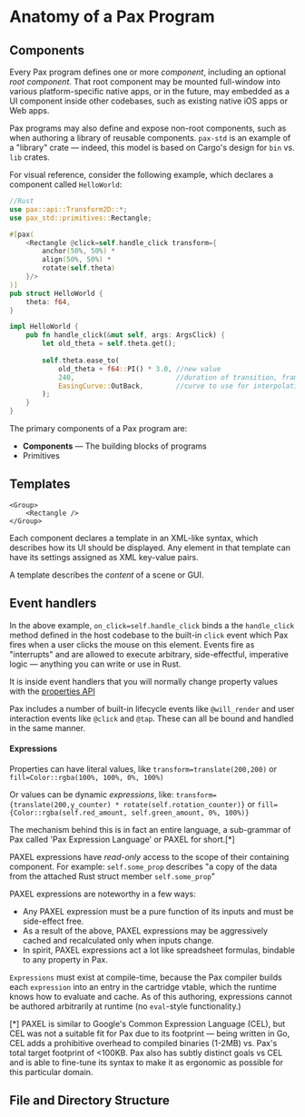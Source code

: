 # Anatomy of a Pax Program

## Components

Every Pax program defines one or more _component_, including an optional _root component._  That root component may be mounted full-window into various platform-specific native apps, or in the future, may embedded as a UI component inside other codebases, such as existing native iOS apps or Web apps.  

Pax programs may also define and expose non-root components, such as when authoring a library of reusable components.  `pax-std` is an example of a "library" crate — indeed, this model is based on Cargo's design for `bin` vs. `lib` crates.

For visual reference, consider the following example, which declares a component called `HelloWorld`:

```rust
//Rust
use pax::api::Transform2D::*;
use pax_std::primitives::Rectangle;

#[pax(
    <Rectangle @click=self.handle_click transform={
        anchor(50%, 50%) *
        align(50%, 50%) *
        rotate(self.theta)
    }/>
)]
pub struct HelloWorld {
    theta: f64,
}

impl HelloWorld {
    pub fn handle_click(&mut self, args: ArgsClick) {
        let old_theta = self.theta.get();
        
        self.theta.ease_to(
            old_theta + f64::PI() * 3.0, //new value
            240,                         //duration of transition, frames
            EasingCurve::OutBack,        //curve to use for interpolation 
        );
    }
}
```

The primary components of a Pax program are:
 - **Components** — The building blocks of programs
 - Primitives




## Templates

```
<Group>
    <Rectangle />
</Group>
```

Each component declares a template in an XML-like syntax, which describes how its UI should be displayed.  Any element in that template can have its settings assigned as XML key-value pairs.

A template describes the _content_ of a scene or GUI.


## Event handlers

In the above example, `on_click=self.handle_click` binds a the `handle_click` method defined in the host codebase to the built-in `click` event which Pax fires when a user clicks the mouse on this element.  Events fire as "interrupts" and are allowed to execute arbitrary, side-effectful, imperative logic — anything you can write or use in Rust.

It is inside event handlers that you will normally change property values with the [properties API](/reference-)

Pax includes a number of built-in lifecycle events like `@will_render` and user interaction events like `@click` and `@tap`.  These can all be bound and handled in the same manner.





#### Expressions

Properties can have literal values, like `transform=translate(200,200)` or `fill=Color::rgba(100%, 100%, 0%, 100%)`

Or values can be dynamic *expressions*, like:
`transform={translate(200,y_counter) * rotate(self.rotation_counter)}` or `fill={Color::rgba(self.red_amount, self.green_amount, 0%, 100%)}`

The mechanism behind this is in fact an entire language, a sub-grammar of Pax called 'Pax Expression Language' or PAXEL for short.[*]

PAXEL expressions have _read-only_ access to the scope of their containing component.
For example: `self.some_prop` describes "a copy of the data from the attached Rust struct member `self.some_prop`"

PAXEL expressions are noteworthy in a few ways:
- Any PAXEL expression must be a pure function of its inputs and must be side-effect free.  
- As a result of the above, PAXEL expressions may be aggressively cached and recalculated only when inputs change.
- In spirit, PAXEL expressions act a lot like spreadsheet formulas, bindable to any property in Pax.

`Expressions` must exist at compile-time, because the Pax compiler builds each `expression` into an entry in the cartridge vtable, which the runtime knows how to evaluate and cache.  As of this authoring, expressions cannot be authored arbitrarily at runtime (no `eval`-style functionality.)




[*] PAXEL is similar to Google's Common Expression Language (CEL), but CEL was not a suitable fit for Pax due to its footprint — being written in Go, CEL adds
a prohibitive overhead to compiled binaries (1-2MB) vs. Pax's total target footprint of <100KB.  Pax also has subtly distinct goals
vs CEL and is able to fine-tune its syntax to make it as ergonomic as possible for this particular domain.







## File and Directory Structure